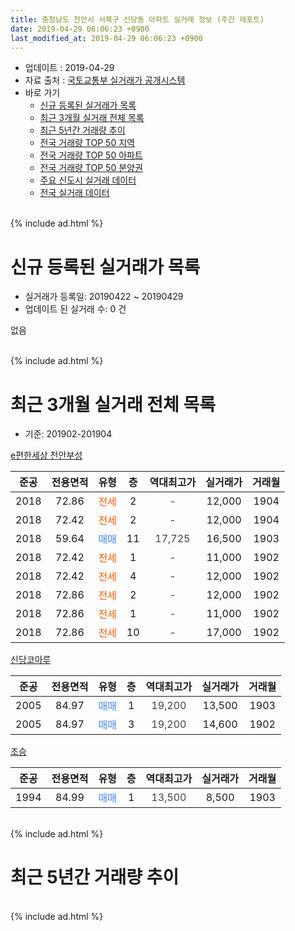 ```yaml
---
title: 충청남도 천안시 서북구 신당동 아파트 실거래 정보 (주간 레포트)
date: 2019-04-29 06:06:23 +0900
last_modified_at: 2019-04-29 06:06:23 +0900
---
```


* 업데이트 : 2019-04-29
* 자료 출처 : [국토교통부 실거래가 공개시스템](http://rt.molit.go.kr)
* 바로 가기
    * [신규 등록된 실거래가 목록](#신규-등록된-실거래가-목록)
    * [최근 3개월 실거래 전체 목록](#최근-3개월-실거래-전체-목록)
    * [최근 5년간 거래량 추이](#최근-5년간-거래량-추이)
    * [전국 거래량 TOP 50 지역](https://inasie.github.io/apt-trade-info/최근-3개월-전국에서-가장-거래가-많이-발생한-지역)
    * [전국 거래량 TOP 50 아파트](https://inasie.github.io/apt-trade-info/최근-3개월-전국에서-가장-거래가-많이-발생한-아파트)
    * [전국 거래량 TOP 50 분양권](https://inasie.github.io/apt-trade-info/최근-3개월-전국에서-가장-거래가-많이-발생한-분양권)
    * [주요 신도시 실거래 데이터](https://inasie.github.io/apt-trade-info/주요-신도시)
    * [전국 실거래 데이터](https://inasie.github.io/apt-trade-info/전국)
<br>
{% include ad.html %}
<br>

# 신규 등록된 실거래가 목록
* 실거래가 등록일: 20190422 ~ 20190429
* 업데이트 된 실거래 수: 0 건

없음

<br>
{% include ad.html %}
<br>

# 최근 3개월 실거래 전체 목록
* 기준: 201902-201904


[e편한세상 천안부성](https://search.naver.com/search.naver?query=%EC%B6%A9%EC%B2%AD%EB%82%A8%EB%8F%84+%EC%B2%9C%EC%95%88%EC%8B%9C+%EC%84%9C%EB%B6%81%EA%B5%AC+%EC%8B%A0%EB%8B%B9%EB%8F%99+e%ED%8E%B8%ED%95%9C%EC%84%B8%EC%83%81+%EC%B2%9C%EC%95%88%EB%B6%80%EC%84%B1)

|준공|전용면적|유형|층|역대최고가|실거래가|거래월|
|:---:|:---:|:---:|:---:|:---:|:---:|:---:|
|2018|72.86|<span style="color:#ff5a00">전세</span>|2|<span style="color:#444444">-</span>|12,000|1904|
|2018|72.42|<span style="color:#ff5a00">전세</span>|2|<span style="color:#444444">-</span>|12,000|1904|
|2018|59.64|<span style="color:#4285f3">매매</span>|11|<span style="color:#444444">17,725</span>|16,500|1903|
|2018|72.42|<span style="color:#ff5a00">전세</span>|1|<span style="color:#444444">-</span>|11,000|1902|
|2018|72.42|<span style="color:#ff5a00">전세</span>|4|<span style="color:#444444">-</span>|12,000|1902|
|2018|72.86|<span style="color:#ff5a00">전세</span>|2|<span style="color:#444444">-</span>|12,000|1902|
|2018|72.86|<span style="color:#ff5a00">전세</span>|1|<span style="color:#444444">-</span>|11,000|1902|
|2018|72.86|<span style="color:#ff5a00">전세</span>|10|<span style="color:#444444">-</span>|17,000|1902|

[신당코아루](https://search.naver.com/search.naver?query=%EC%B6%A9%EC%B2%AD%EB%82%A8%EB%8F%84+%EC%B2%9C%EC%95%88%EC%8B%9C+%EC%84%9C%EB%B6%81%EA%B5%AC+%EC%8B%A0%EB%8B%B9%EB%8F%99+%EC%8B%A0%EB%8B%B9%EC%BD%94%EC%95%84%EB%A3%A8)

|준공|전용면적|유형|층|역대최고가|실거래가|거래월|
|:---:|:---:|:---:|:---:|:---:|:---:|:---:|
|2005|84.97|<span style="color:#4285f3">매매</span>|1|<span style="color:#444444">19,200</span>|13,500|1903|
|2005|84.97|<span style="color:#4285f3">매매</span>|3|<span style="color:#444444">19,200</span>|14,600|1902|

[조승](https://search.naver.com/search.naver?query=%EC%B6%A9%EC%B2%AD%EB%82%A8%EB%8F%84+%EC%B2%9C%EC%95%88%EC%8B%9C+%EC%84%9C%EB%B6%81%EA%B5%AC+%EC%8B%A0%EB%8B%B9%EB%8F%99+%EC%A1%B0%EC%8A%B9)

|준공|전용면적|유형|층|역대최고가|실거래가|거래월|
|:---:|:---:|:---:|:---:|:---:|:---:|:---:|
|1994|84.99|<span style="color:#4285f3">매매</span>|1|<span style="color:#444444">13,500</span>|8,500|1903|


<br>
{% include ad.html %}
<br>

# 최근 5년간 거래량 추이


<div style="width:100%;">
    <canvas id="deal_progress" height="200"></canvas>
</div>

<script>
new Chart(document.getElementById("deal_progress"), {
    type: 'line',
    data: {
        labels: ['201404','201405','201406','201407','201408','201409','201410','201411','201412','201501','201502','201503','201504','201505','201506','201507','201508','201509','201510','201511','201512','201601','201602','201603','201604','201605','201606','201607','201608','201609','201610','201611','201612','201701','201702','201703','201704','201705','201706','201707','201708','201709','201710','201711','201712','201801','201802','201803','201804','201805','201806','201807','201808','201809','201810','201811','201812','201901','201902','201903','201904'],
        datasets: [{
            label: '매매',
            pointRadius: 1,
            data: [2, 1, 0, 1, 4, 5, 0, 5, 1, 1, 0, 4, 2, 3, 1, 0, 0, 1, 3, 1, 2, 0, 0, 0, 0, 1, 2, 1, 0, 1, 1, 4, 3, 0, 0, 1, 0, 1, 3, 0, 0, 2, 0, 1, 1, 12, 8, 12, 11, 2, 4, 3, 2, 2, 0, 0, 1, 3, 1, 3, 0],
            borderColor: "rgba(255, 201, 14, 1)",
            backgroundColor: "rgba(255, 201, 14, 0.5)",
            fill: false,
            lineTension: 0
        },{
            label: '전월세',
            pointRadius: 1,
            data: [1, 1, 1, 0, 2, 1, 0, 2, 3, 0, 0, 0, 2, 1, 3, 0, 0, 0, 0, 1, 1, 2, 1, 1, 0, 0, 1, 0, 0, 0, 1, 0, 0, 1, 0, 0, 1, 0, 0, 1, 1, 1, 1, 1, 0, 1, 12, 18, 17, 14, 6, 5, 1, 2, 3, 1, 1, 6, 5, 0, 2],
            borderColor: "rgba(0, 141, 185, 1)",
            backgroundColor: "rgba(0, 141, 185, 0.5)",
            fill: false,
            lineTension: 0
        }
        ]
    },
    options: {
        responsive: true,
        title: {
            display: false
        },
        tooltips: {
            mode: 'index',
            intersect: false
        },
        hover: {
            mode: 'nearest',
            intersect: true
        },
        scales: {
            xAxes: [{
                display: true,
                scaleLabel: {
                    display: true,
                    labelString: '년/월'
                }
            }],
            yAxes: [{
                display: true,
                ticks: {
                    suggestedMin: 0,
                },
                scaleLabel: {
                    display: true,
                    labelString: '실거래 수'
                }
            }]
        }
    }
});

</script>


<br>
{% include ad.html %}
<br>

